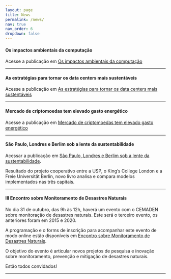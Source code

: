 ```yaml
---
layout: page
title: News
permalink: /news/
nav: true
nav_order: 6
dropdown: false
---
```


#### Os impactos ambientais da computação
Acesse a publicação em [Os impactos ambientais da computação](https://revistapesquisa.fapesp.br/os-impactos-ambientais-da-computacao/)

---

#### As estratégias para tornar os data centers mais sustentáveis
Acesse a publicação em [As estratégias para tornar os data centers mais sustentáveis](https://revistapesquisa.fapesp.br/as-estrategias-para-tornar-os-data-centers-mais-sustentaveis/)

---

#### Mercado de criptomoedas tem elevado gasto energético
Acesse a publicação em [Mercado de criptomoedas tem elevado gasto energético](https://revistapesquisa.fapesp.br/mercado-de-criptomoedas-tem-elevado-gasto-energetico/)

---

#### São Paulo, Londres e Berlim sob a lente da sustentabilidade

Acessar a publicação em [São Paulo, Londres e Berlim sob a lente da sustentabilidade](https://jornal.usp.br/universidade/sao-paulo-londres-e-berlim-sob-a-lente-da-sustentabilidade/).

Resultado do projeto cooperativo entre a USP, o King’s College London e a Freie Universität Berlin, novo livro analisa e compara modelos implementados nas três capitais.

---


#### III Encontro sobre Monitoramento de Desastres Naturais

No dia 31 de outubro, das 9h às 12h, haverá um evento com o CEMADEN sobre monitoração de desastres naturais. Este será o terceiro evento, os anteriores foram em 2015 e 2020.

A programação e o forms de inscrição para acompanhar este evento de modo online estão disponíveis em [Encontro sobre Monitoramento de Desastres Naturais](https://sites.google.com/view/monitoradesastres-2024).

O objetivo do evento é articular novos projetos de pesquisa e inovação sobre monitoramento, prevenção e mitigação de desastres naturais.

Estão todos convidados!

---
